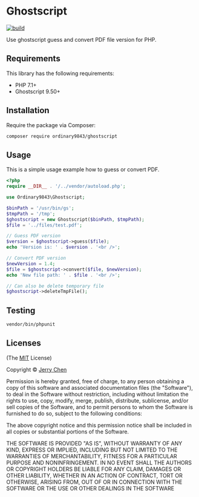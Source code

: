 # Ghostscript
[![build](https://github.com/ordinary9843/ghostscript/actions/workflows/php.yml/badge.svg)](https://github.com/ordinary9843/ghostscript/actions/workflows/php.yml)

Use ghostscript guess and convert PDF file version for PHP.

## Requirements
This library has the following requirements:

 - PHP 7.1+
 - Ghostscript 9.50+

## Installation
Require the package via Composer:

```bash
composer require ordinary9843/ghostscript
```

## Usage
This is a simple usage example how to guess or convert PDF.

```php
<?php
require __DIR__ . '/../vendor/autoload.php';

use Ordinary9843\Ghostscript;

$binPath = '/usr/bin/gs';
$tmpPath = '/tmp';
$ghostscript = new Ghostscript($binPath, $tmpPath);
$file = '../files/test.pdf';

// Guess PDF version
$version = $ghostscript->guess($file);
echo 'Version is: ' . $version . '<br />';

// Convert PDF version
$newVersion = 1.4;
$file = $ghostscript->convert($file, $newVersion);
echo 'New file path: ' . $file . '<br />';

// Can also be delete temporary file
$ghostscript->deleteTmpFile();
```

## Testing
```bash
vendor/bin/phpunit
```

## Licenses
(The [MIT](http://www.opensource.org/licenses/mit-license.php) License)

Copyright &copy; [Jerry Chen](https://ordinary9843.medium.com/)

Permission is hereby granted, free of charge, to any person obtaining a copy
of this software and associated documentation files (the "Software"), to deal
in the Software without restriction, including without limitation the rights
to use, copy, modify, merge, publish, distribute, sublicense, and/or sell
copies of the Software, and to permit persons to whom the Software is
furnished to do so, subject to the following conditions:

The above copyright notice and this permission notice shall be included in
all copies or substantial portions of the Software.

THE SOFTWARE IS PROVIDED "AS IS", WITHOUT WARRANTY OF ANY KIND, EXPRESS OR
IMPLIED, INCLUDING BUT NOT LIMITED TO THE WARRANTIES OF MERCHANTABILITY,
FITNESS FOR A PARTICULAR PURPOSE AND NONINFRINGEMENT. IN NO EVENT SHALL THE
AUTHORS OR COPYRIGHT HOLDERS BE LIABLE FOR ANY CLAIM, DAMAGES OR OTHER
LIABILITY, WHETHER IN AN ACTION OF CONTRACT, TORT OR OTHERWISE, ARISING FROM,
OUT OF OR IN CONNECTION WITH THE SOFTWARE OR THE USE OR OTHER DEALINGS IN
THE SOFTWARE